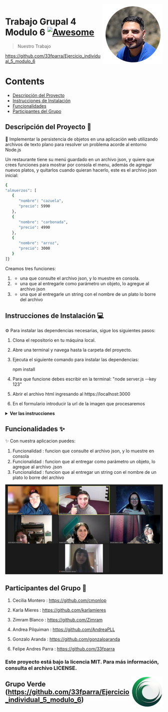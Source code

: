 <img src="public/images/perfil.png" align="right" />

# Trabajo Grupal 4 Modulo 6 [![Awesome](https://cdn.jsdelivr.net/gh/sindresorhus/awesome@d7305f38d29fed78fa85652e3a63e154dd8e8829/media/badge.svg)](https://github.com/33fparra/Ejercicio_individual_5_modulo_6)

> Nuestro Trabajo

https://github.com/33fparra/Ejercicio_individual_5_modulo_6

Contents
========

 * [Descripción del Proyecto](#descripción-del-proyecto-memo)
 * [Instrucciones de Instalación](#instrucciones-de-instalación-computer)
 * [Funcionalidades](#funcionalidades-sparkles)
 * [Participantes del Grupo](#participantes-del-grupo-busts_in_silhouette)
 
## Descripción del Proyecto :memo:

📝 Implementar la persistencia de objetos en una aplicación web utilizando archivos de texto plano para resolver un problema acorde al entorno Node.js

Un restaurante tiene su menú guardado en un archivo json, y quiere que crees funciones para mostrar por consola el
menu, además de agregar nuevos platos, y quitarlos cuando quieran hacerlo, este es el archivo json inicial:
````sh
{
"almuerzos": [
   {
      "nombre": "cazuela",
      "precio": 5990
   },
   {
      "nombre": "carbonada",
      "precio": 4990
   },
   {
      "nombre": "arroz",
      "precio": 3000
   }
]}
````

Creamos tres funciones:
1. - una que consulte el archivo json, y lo muestre en consola.
2. - una que al entregarle como parámetro un objeto, lo agregue al archivo json
3. - una que al entregarle un string con el nombre de un plato lo borre del archivo


## Instrucciones de Instalación :computer:

⚙️ Para instalar las dependencias necesarias, sigue los siguientes pasos:

1. Clona el repositorio en tu máquina local.
2. Abre una terminal y navega hasta la carpeta del proyecto.
3. Ejecuta el siguiente comando para instalar las dependencias:

   npm install

4. Para que funcione debes escribir en la terminal: "node server.js --key 123"
5. Abrir el archivo html ingresando al https://localhost:3000
6. En el formulario introducir la url de la imagen que procesaremos

<details><summary><b>Ver las instrucciones</b></summary>

1. Instalar las dependencias:

   ```sh
   npm install
   ```

2. En el caso de no poder instalar las dependencias:

   ```sh
   npm install --force
   ```

3. Las librerias que estamos ocupando `package.json`:

    ````sh
    ... 
    "name": "helpers",
    "version": "1.0.0",
    "description": "",
    "main": "index.js",
    + "type": "module",
    "scripts": {
    "test": "echo \"Error: no test specified\" && exit 1"
    },
    "author": "",
    "license": "ISC",
    "dependencies": {
    "express": "^4.18.2",
    + "hbs": "^4.2.0",
    }
    ````

</details>

</details>

## Funcionalidades :sparkles:

✨ Con nuestra aplicacion puedes:

1. Funcionalidad : funcion que consulte el archivo json, y lo muestre en consola
2. Funcionalidad : funcion que al entregar como parámetro un objeto, lo agregue al archivo .json
3. Funcionalidad : funcion que al entregar un string con el nombre de un plato lo borre del archivo

![Foto de grupo](public/images/grupoVerde.jpg)

## Participantes del Grupo :busts_in_silhouette:

1. Cecilia Montero : https://github.com/cmonlop

2. Karla Mieres : https://github.com/karlamieres

3. Zimram Blanco : https://github.com/Zimram

4. Andrea Pilquiman : https://github.com/AndreaPLL

5. Gonzalo Aranda : https://github.com/gonzaloaranda

6. Felipe Andres Parra : https://github.com/33fparra

### Este proyecto está bajo la licencia MIT. Para más información, consulta el archivo LICENSE.


<img src="public/images/logGrupoVerde.png" align="right" />

## Grupo Verde (https://github.com/33fparra/Ejercicio_individual_5_modulo_6)

